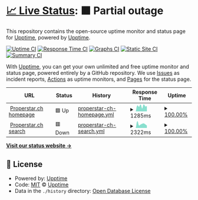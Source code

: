 # [📈 Live Status](https://upptime.github.io/upptime): <!--live status--> **🟧 Partial outage**

This repository contains the open-source uptime monitor and status page for [Upptime](https://upptime.js.org), powered by [Upptime](https://github.com/upptime/upptime).

[![Uptime CI](https://github.com/goncharov/powersite-uptime/workflows/Uptime%20CI/badge.svg)](https://github.com/goncharov/powersite-uptime/actions?query=workflow%3A%22Uptime+CI%22)
[![Response Time CI](https://github.com/goncharov/powersite-uptime/workflows/Response%20Time%20CI/badge.svg)](https://github.com/goncharov/powersite-uptime/actions?query=workflow%3A%22Response+Time+CI%22)
[![Graphs CI](https://github.com/goncharov/powersite-uptime/workflows/Graphs%20CI/badge.svg)](https://github.com/goncharov/powersite-uptime/actions?query=workflow%3A%22Graphs+CI%22)
[![Static Site CI](https://github.com/goncharov/powersite-uptime/workflows/Static%20Site%20CI/badge.svg)](https://github.com/goncharov/powersite-uptime/actions?query=workflow%3A%22Static+Site+CI%22)
[![Summary CI](https://github.com/goncharov/powersite-uptime/workflows/Summary%20CI/badge.svg)](https://github.com/goncharov/powersite-uptime/actions?query=workflow%3A%22Summary+CI%22)

With [Upptime](https://upptime.js.org), you can get your own unlimited and free uptime monitor and status page, powered entirely by a GitHub repository. We use [Issues](https://github.com/upptime/upptime/issues) as incident reports, [Actions](https://github.com/goncharov/powersite-uptime/actions) as uptime monitors, and [Pages](https://upptime.github.io/upptime) for the status page.

<!--start: status pages-->
<!-- This summary is generated by Upptime (https://github.com/upptime/upptime) -->
<!-- Do not edit this manually, your changes will be overwritten -->
<!-- prettier-ignore -->
| URL | Status | History | Response Time | Uptime |
| --- | ------ | ------- | ------------- | ------ |
| <img alt="" src="https://icons.duckduckgo.com/ip3/www.properstar.ch.ico" height="13"> [Properstar.ch homepage](https://www.properstar.ch) | 🟩 Up | [properstar-ch-homepage.yml](https://github.com/goncharov/powersite-uptime/commits/HEAD/history/properstar-ch-homepage.yml) | <details><summary><img alt="Response time graph" src="./graphs/properstar-ch-homepage/response-time-week.png" height="20"> 1285ms</summary><br><a href="https://goncharov.github.io/powersite-uptime/history/properstar-ch-homepage"><img alt="Response time 1346" src="https://img.shields.io/endpoint?url=https%3A%2F%2Fraw.githubusercontent.com%2Fgoncharov%2Fpowersite-uptime%2FHEAD%2Fapi%2Fproperstar-ch-homepage%2Fresponse-time.json"></a><br><a href="https://goncharov.github.io/powersite-uptime/history/properstar-ch-homepage"><img alt="24-hour response time 1272" src="https://img.shields.io/endpoint?url=https%3A%2F%2Fraw.githubusercontent.com%2Fgoncharov%2Fpowersite-uptime%2FHEAD%2Fapi%2Fproperstar-ch-homepage%2Fresponse-time-day.json"></a><br><a href="https://goncharov.github.io/powersite-uptime/history/properstar-ch-homepage"><img alt="7-day response time 1285" src="https://img.shields.io/endpoint?url=https%3A%2F%2Fraw.githubusercontent.com%2Fgoncharov%2Fpowersite-uptime%2FHEAD%2Fapi%2Fproperstar-ch-homepage%2Fresponse-time-week.json"></a><br><a href="https://goncharov.github.io/powersite-uptime/history/properstar-ch-homepage"><img alt="30-day response time 1292" src="https://img.shields.io/endpoint?url=https%3A%2F%2Fraw.githubusercontent.com%2Fgoncharov%2Fpowersite-uptime%2FHEAD%2Fapi%2Fproperstar-ch-homepage%2Fresponse-time-month.json"></a><br><a href="https://goncharov.github.io/powersite-uptime/history/properstar-ch-homepage"><img alt="1-year response time 1315" src="https://img.shields.io/endpoint?url=https%3A%2F%2Fraw.githubusercontent.com%2Fgoncharov%2Fpowersite-uptime%2FHEAD%2Fapi%2Fproperstar-ch-homepage%2Fresponse-time-year.json"></a></details> | <details><summary><a href="https://goncharov.github.io/powersite-uptime/history/properstar-ch-homepage">100.00%</a></summary><a href="https://goncharov.github.io/powersite-uptime/history/properstar-ch-homepage"><img alt="All-time uptime 99.91%" src="https://img.shields.io/endpoint?url=https%3A%2F%2Fraw.githubusercontent.com%2Fgoncharov%2Fpowersite-uptime%2FHEAD%2Fapi%2Fproperstar-ch-homepage%2Fuptime.json"></a><br><a href="https://goncharov.github.io/powersite-uptime/history/properstar-ch-homepage"><img alt="24-hour uptime 100.00%" src="https://img.shields.io/endpoint?url=https%3A%2F%2Fraw.githubusercontent.com%2Fgoncharov%2Fpowersite-uptime%2FHEAD%2Fapi%2Fproperstar-ch-homepage%2Fuptime-day.json"></a><br><a href="https://goncharov.github.io/powersite-uptime/history/properstar-ch-homepage"><img alt="7-day uptime 100.00%" src="https://img.shields.io/endpoint?url=https%3A%2F%2Fraw.githubusercontent.com%2Fgoncharov%2Fpowersite-uptime%2FHEAD%2Fapi%2Fproperstar-ch-homepage%2Fuptime-week.json"></a><br><a href="https://goncharov.github.io/powersite-uptime/history/properstar-ch-homepage"><img alt="30-day uptime 100.00%" src="https://img.shields.io/endpoint?url=https%3A%2F%2Fraw.githubusercontent.com%2Fgoncharov%2Fpowersite-uptime%2FHEAD%2Fapi%2Fproperstar-ch-homepage%2Fuptime-month.json"></a><br><a href="https://goncharov.github.io/powersite-uptime/history/properstar-ch-homepage"><img alt="1-year uptime 99.97%" src="https://img.shields.io/endpoint?url=https%3A%2F%2Fraw.githubusercontent.com%2Fgoncharov%2Fpowersite-uptime%2FHEAD%2Fapi%2Fproperstar-ch-homepage%2Fuptime-year.json"></a></details>
| <img alt="" src="https://icons.duckduckgo.com/ip3/www.properstar.ch.ico" height="13"> [Properstar.ch search](https://www.properstar.ch/suisse/geneve/acheter/appartement-maison) | 🟥 Down | [properstar-ch-search.yml](https://github.com/goncharov/powersite-uptime/commits/HEAD/history/properstar-ch-search.yml) | <details><summary><img alt="Response time graph" src="./graphs/properstar-ch-search/response-time-week.png" height="20"> 2322ms</summary><br><a href="https://goncharov.github.io/powersite-uptime/history/properstar-ch-search"><img alt="Response time 2484" src="https://img.shields.io/endpoint?url=https%3A%2F%2Fraw.githubusercontent.com%2Fgoncharov%2Fpowersite-uptime%2FHEAD%2Fapi%2Fproperstar-ch-search%2Fresponse-time.json"></a><br><a href="https://goncharov.github.io/powersite-uptime/history/properstar-ch-search"><img alt="24-hour response time 1428" src="https://img.shields.io/endpoint?url=https%3A%2F%2Fraw.githubusercontent.com%2Fgoncharov%2Fpowersite-uptime%2FHEAD%2Fapi%2Fproperstar-ch-search%2Fresponse-time-day.json"></a><br><a href="https://goncharov.github.io/powersite-uptime/history/properstar-ch-search"><img alt="7-day response time 2322" src="https://img.shields.io/endpoint?url=https%3A%2F%2Fraw.githubusercontent.com%2Fgoncharov%2Fpowersite-uptime%2FHEAD%2Fapi%2Fproperstar-ch-search%2Fresponse-time-week.json"></a><br><a href="https://goncharov.github.io/powersite-uptime/history/properstar-ch-search"><img alt="30-day response time 1993" src="https://img.shields.io/endpoint?url=https%3A%2F%2Fraw.githubusercontent.com%2Fgoncharov%2Fpowersite-uptime%2FHEAD%2Fapi%2Fproperstar-ch-search%2Fresponse-time-month.json"></a><br><a href="https://goncharov.github.io/powersite-uptime/history/properstar-ch-search"><img alt="1-year response time 2489" src="https://img.shields.io/endpoint?url=https%3A%2F%2Fraw.githubusercontent.com%2Fgoncharov%2Fpowersite-uptime%2FHEAD%2Fapi%2Fproperstar-ch-search%2Fresponse-time-year.json"></a></details> | <details><summary><a href="https://goncharov.github.io/powersite-uptime/history/properstar-ch-search">100.00%</a></summary><a href="https://goncharov.github.io/powersite-uptime/history/properstar-ch-search"><img alt="All-time uptime 99.89%" src="https://img.shields.io/endpoint?url=https%3A%2F%2Fraw.githubusercontent.com%2Fgoncharov%2Fpowersite-uptime%2FHEAD%2Fapi%2Fproperstar-ch-search%2Fuptime.json"></a><br><a href="https://goncharov.github.io/powersite-uptime/history/properstar-ch-search"><img alt="24-hour uptime 100.00%" src="https://img.shields.io/endpoint?url=https%3A%2F%2Fraw.githubusercontent.com%2Fgoncharov%2Fpowersite-uptime%2FHEAD%2Fapi%2Fproperstar-ch-search%2Fuptime-day.json"></a><br><a href="https://goncharov.github.io/powersite-uptime/history/properstar-ch-search"><img alt="7-day uptime 100.00%" src="https://img.shields.io/endpoint?url=https%3A%2F%2Fraw.githubusercontent.com%2Fgoncharov%2Fpowersite-uptime%2FHEAD%2Fapi%2Fproperstar-ch-search%2Fuptime-week.json"></a><br><a href="https://goncharov.github.io/powersite-uptime/history/properstar-ch-search"><img alt="30-day uptime 100.00%" src="https://img.shields.io/endpoint?url=https%3A%2F%2Fraw.githubusercontent.com%2Fgoncharov%2Fpowersite-uptime%2FHEAD%2Fapi%2Fproperstar-ch-search%2Fuptime-month.json"></a><br><a href="https://goncharov.github.io/powersite-uptime/history/properstar-ch-search"><img alt="1-year uptime 99.98%" src="https://img.shields.io/endpoint?url=https%3A%2F%2Fraw.githubusercontent.com%2Fgoncharov%2Fpowersite-uptime%2FHEAD%2Fapi%2Fproperstar-ch-search%2Fuptime-year.json"></a></details>

<!--end: status pages-->

[**Visit our status website →**](https://upptime.github.io/upptime)

## 📄 License

- Powered by: [Upptime](https://github.com/upptime/upptime)
- Code: [MIT](./LICENSE) © [Upptime](https://upptime.js.org)
- Data in the `./history` directory: [Open Database License](https://opendatacommons.org/licenses/odbl/1-0/)
